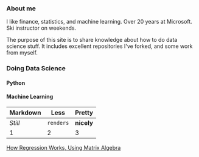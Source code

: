 ### About me
I like finance, statistics, and machine learning. Over 20 years at Microsoft. Ski instructor on weekends.

The purpose of this site is to share knowledge about how to do data science stuff.  It includes excellent repositories I've forked, and some work from myself. 

### Doing Data Science

#### Python

#### Machine Learning

Markdown | Less | Pretty
--- | --- | ---
*Still* | `renders` | **nicely**
1 | 2 | 3


[How Regression Works, Using Matrix Algebra](https://github.com/mattconners/mattconners.github.io/blob/master/RegressionusingMatrixAlgebra.html)
